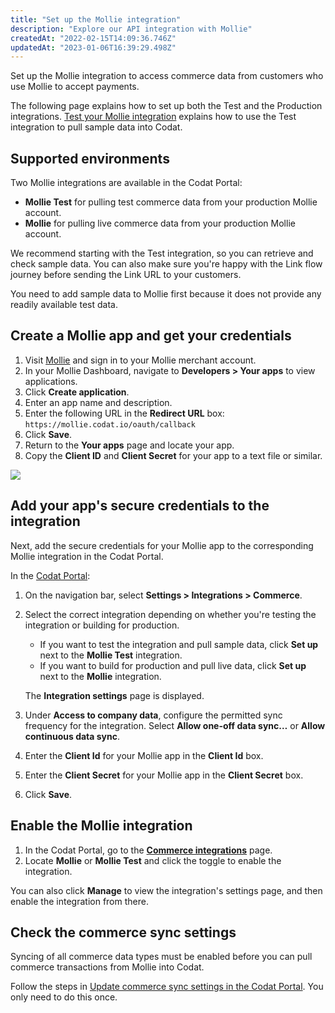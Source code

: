 ```yaml
---
title: "Set up the Mollie integration"
description: "Explore our API integration with Mollie"
createdAt: "2022-02-15T14:09:36.746Z"
updatedAt: "2023-01-06T16:39:29.498Z"
---
```


Set up the Mollie integration to access commerce data from customers who use Mollie to accept payments.

The following page explains how to set up both the Test and the Production integrations. [Test your Mollie integration](https://docs.codat.io/docs/commerce-mollie-test) explains how to use the Test integration to pull sample data into Codat.

## Supported environments

Two Mollie integrations are available in the Codat Portal:

- **Mollie Test** for pulling test commerce data from your production Mollie account.
- **Mollie** for pulling live commerce data from your production Mollie account.

We recommend starting with the Test integration, so you can retrieve and check sample data. You can also make sure you're happy with the Link flow journey before sending the Link URL to your customers.

You need to add sample data to Mollie first because it does not provide any readily available test data.

## Create a Mollie app and get your credentials

1. Visit <a className="external" href="https://www.mollie.com/en" target="_blank">Mollie</a> and sign in to your Mollie merchant account.
2. In your Mollie Dashboard, navigate to **Developers > Your apps** to view applications.
3. Click **Create application**.
4. Enter an app name and description.
5. Enter the following URL in the **Redirect URL** box: `https://mollie.codat.io/oauth/callback`
6. Click **Save**.
7. Return to the **Your apps** page and locate your app.
8. Copy the **Client ID** and **Client Secret** for your app to a text file or similar.

<img src="https://files.readme.io/051e9fd-36001_Mollie_-_client_id.PNG" />

## Add your app's secure credentials to the integration

Next, add the secure credentials for your Mollie app to the corresponding Mollie integration in the Codat Portal.

In the <a className="external" href="https://app.codat.io" target="_blank">Codat Portal</a>:

1. On the navigation bar, select **Settings > Integrations > Commerce**.
2. Select the correct integration depending on whether you're testing the integration or building for production.

   - If you want to test the integration and pull sample data, click **Set up** next to the **Mollie Test** integration.
   - If you want to build for production and pull live data, click **Set up** next to the **Mollie** integration.

   The **Integration settings** page is displayed.

3. Under **Access to company data**, configure the permitted sync frequency for the integration. Select **Allow one-off data sync…** or **Allow continuous data sync**.
4. Enter the **Client Id** for your Mollie app in the **Client Id** box.
5. Enter the **Client Secret** for your Mollie app in the **Client Secret** box.
6. Click **Save**.

## Enable the Mollie integration

1. In the Codat Portal, go to the <a className="external" href="https://app.codat.io/settings/integrations/commerce" target="blank">**Commerce integrations**</a> page.
2. Locate **Mollie** or **Mollie Test** and click the toggle to enable the integration.

You can also click **Manage** to view the integration's settings page, and then enable the integration from there.

## Check the commerce sync settings

Syncing of all commerce data types must be enabled before you can pull commerce transactions from Mollie into Codat.

Follow the steps in [Update commerce sync settings in the Codat Portal](https://docs.codat.io/docs/commerce-sync-settings#update-commerce-sync-settings-in-the-codat-portal). You only need to do this once.
